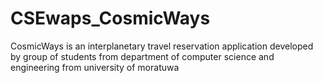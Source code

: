 # CSEwaps_CosmicWays
CosmicWays is an interplanetary travel reservation application developed by group of students from department of computer science and engineering from university of moratuwa
